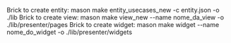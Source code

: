 
Brick to create entity: mason make entity_usecases_new -c entity.json -o ./lib
Brick to create view: mason make view_new --name nome_da_view -o ./lib/presenter/pages
Brick to create widget: mason make widget --name nome_do_widget -o ./lib/presenter/widgets
